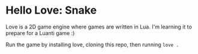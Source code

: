 # Hello Love: Snake

Love is a 2D game engine where games are written in Lua. I'm learning it to prepare for a Luanti game :)

Run the game by installing love, cloning this repo, then running `love .`
